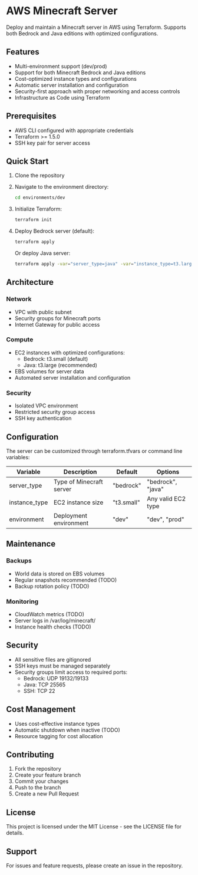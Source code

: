 # AWS Minecraft Server

Deploy and maintain a Minecraft server in AWS using Terraform. Supports both Bedrock and Java editions with optimized configurations.

## Features

- Multi-environment support (dev/prod)
- Support for both Minecraft Bedrock and Java editions
- Cost-optimized instance types and configurations
- Automatic server installation and configuration
- Security-first approach with proper networking and access controls
- Infrastructure as Code using Terraform

## Prerequisites

- AWS CLI configured with appropriate credentials
- Terraform >= 1.5.0
- SSH key pair for server access

## Quick Start

1. Clone the repository
2. Navigate to the environment directory:
   ```bash
   cd environments/dev
   ```

3. Initialize Terraform:
   ```bash
   terraform init
   ```

4. Deploy Bedrock server (default):
   ```bash
   terraform apply
   ```

   Or deploy Java server:
   ```bash
   terraform apply -var="server_type=java" -var="instance_type=t3.large"
   ```

## Architecture

### Network
- VPC with public subnet
- Security groups for Minecraft ports
- Internet Gateway for public access

### Compute
- EC2 instances with optimized configurations:
  - Bedrock: t3.small (default)
  - Java: t3.large (recommended)
- EBS volumes for server data
- Automated server installation and configuration

### Security
- Isolated VPC environment
- Restricted security group access
- SSH key authentication

## Configuration

The server can be customized through terraform.tfvars or command line variables:

| Variable | Description | Default | Options |
|----------|-------------|---------|----------|
| server_type | Type of Minecraft server | "bedrock" | "bedrock", "java" |
| instance_type | EC2 instance size | "t3.small" | Any valid EC2 type |
| environment | Deployment environment | "dev" | "dev", "prod" |

## Maintenance

### Backups
- World data is stored on EBS volumes
- Regular snapshots recommended (TODO)
- Backup rotation policy (TODO)

### Monitoring
- CloudWatch metrics (TODO)
- Server logs in /var/log/minecraft/
- Instance health checks (TODO)

## Security

- All sensitive files are gitignored
- SSH keys must be managed separately
- Security groups limit access to required ports:
  - Bedrock: UDP 19132/19133
  - Java: TCP 25565
  - SSH: TCP 22

## Cost Management

- Uses cost-effective instance types
- Automatic shutdown when inactive (TODO)
- Resource tagging for cost allocation

## Contributing

1. Fork the repository
2. Create your feature branch
3. Commit your changes
4. Push to the branch
5. Create a new Pull Request

## License

This project is licensed under the MIT License - see the LICENSE file for details.

## Support

For issues and feature requests, please create an issue in the repository.